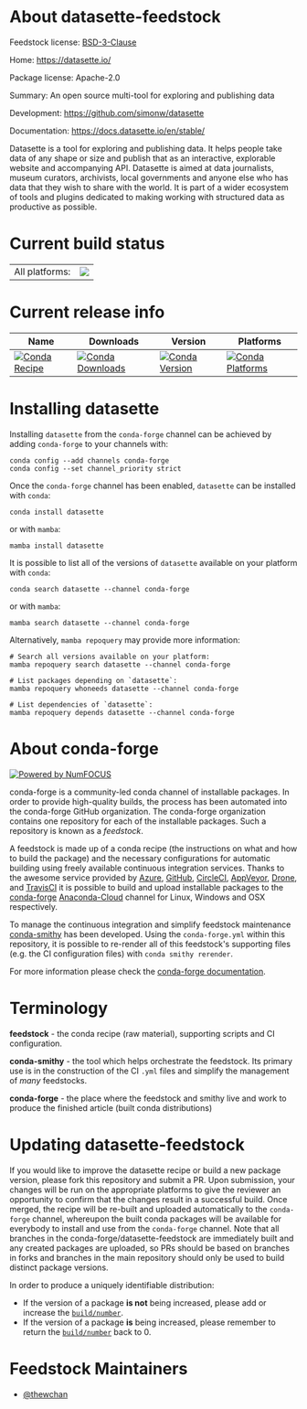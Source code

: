 About datasette-feedstock
=========================

Feedstock license: [BSD-3-Clause](https://github.com/conda-forge/datasette-feedstock/blob/main/LICENSE.txt)

Home: https://datasette.io/

Package license: Apache-2.0

Summary: An open source multi-tool for exploring and publishing data

Development: https://github.com/simonw/datasette

Documentation: https://docs.datasette.io/en/stable/

Datasette is a tool for exploring and publishing data. It helps people take
 data of any shape or size and publish that as an interactive,
 explorable website and accompanying API. Datasette is aimed at data
 journalists, museum curators, archivists, local governments and anyone else
 who has data that they wish to share with the world. It is part of a wider
 ecosystem of tools and plugins dedicated to making working with structured
  data as productive as possible.


Current build status
====================


<table><tr><td>All platforms:</td>
    <td>
      <a href="https://dev.azure.com/conda-forge/feedstock-builds/_build/latest?definitionId=12524&branchName=main">
        <img src="https://dev.azure.com/conda-forge/feedstock-builds/_apis/build/status/datasette-feedstock?branchName=main">
      </a>
    </td>
  </tr>
</table>

Current release info
====================

| Name | Downloads | Version | Platforms |
| --- | --- | --- | --- |
| [![Conda Recipe](https://img.shields.io/badge/recipe-datasette-green.svg)](https://anaconda.org/conda-forge/datasette) | [![Conda Downloads](https://img.shields.io/conda/dn/conda-forge/datasette.svg)](https://anaconda.org/conda-forge/datasette) | [![Conda Version](https://img.shields.io/conda/vn/conda-forge/datasette.svg)](https://anaconda.org/conda-forge/datasette) | [![Conda Platforms](https://img.shields.io/conda/pn/conda-forge/datasette.svg)](https://anaconda.org/conda-forge/datasette) |

Installing datasette
====================

Installing `datasette` from the `conda-forge` channel can be achieved by adding `conda-forge` to your channels with:

```
conda config --add channels conda-forge
conda config --set channel_priority strict
```

Once the `conda-forge` channel has been enabled, `datasette` can be installed with `conda`:

```
conda install datasette
```

or with `mamba`:

```
mamba install datasette
```

It is possible to list all of the versions of `datasette` available on your platform with `conda`:

```
conda search datasette --channel conda-forge
```

or with `mamba`:

```
mamba search datasette --channel conda-forge
```

Alternatively, `mamba repoquery` may provide more information:

```
# Search all versions available on your platform:
mamba repoquery search datasette --channel conda-forge

# List packages depending on `datasette`:
mamba repoquery whoneeds datasette --channel conda-forge

# List dependencies of `datasette`:
mamba repoquery depends datasette --channel conda-forge
```


About conda-forge
=================

[![Powered by
NumFOCUS](https://img.shields.io/badge/powered%20by-NumFOCUS-orange.svg?style=flat&colorA=E1523D&colorB=007D8A)](https://numfocus.org)

conda-forge is a community-led conda channel of installable packages.
In order to provide high-quality builds, the process has been automated into the
conda-forge GitHub organization. The conda-forge organization contains one repository
for each of the installable packages. Such a repository is known as a *feedstock*.

A feedstock is made up of a conda recipe (the instructions on what and how to build
the package) and the necessary configurations for automatic building using freely
available continuous integration services. Thanks to the awesome service provided by
[Azure](https://azure.microsoft.com/en-us/services/devops/), [GitHub](https://github.com/),
[CircleCI](https://circleci.com/), [AppVeyor](https://www.appveyor.com/),
[Drone](https://cloud.drone.io/welcome), and [TravisCI](https://travis-ci.com/)
it is possible to build and upload installable packages to the
[conda-forge](https://anaconda.org/conda-forge) [Anaconda-Cloud](https://anaconda.org/)
channel for Linux, Windows and OSX respectively.

To manage the continuous integration and simplify feedstock maintenance
[conda-smithy](https://github.com/conda-forge/conda-smithy) has been developed.
Using the ``conda-forge.yml`` within this repository, it is possible to re-render all of
this feedstock's supporting files (e.g. the CI configuration files) with ``conda smithy rerender``.

For more information please check the [conda-forge documentation](https://conda-forge.org/docs/).

Terminology
===========

**feedstock** - the conda recipe (raw material), supporting scripts and CI configuration.

**conda-smithy** - the tool which helps orchestrate the feedstock.
                   Its primary use is in the construction of the CI ``.yml`` files
                   and simplify the management of *many* feedstocks.

**conda-forge** - the place where the feedstock and smithy live and work to
                  produce the finished article (built conda distributions)


Updating datasette-feedstock
============================

If you would like to improve the datasette recipe or build a new
package version, please fork this repository and submit a PR. Upon submission,
your changes will be run on the appropriate platforms to give the reviewer an
opportunity to confirm that the changes result in a successful build. Once
merged, the recipe will be re-built and uploaded automatically to the
`conda-forge` channel, whereupon the built conda packages will be available for
everybody to install and use from the `conda-forge` channel.
Note that all branches in the conda-forge/datasette-feedstock are
immediately built and any created packages are uploaded, so PRs should be based
on branches in forks and branches in the main repository should only be used to
build distinct package versions.

In order to produce a uniquely identifiable distribution:
 * If the version of a package **is not** being increased, please add or increase
   the [``build/number``](https://docs.conda.io/projects/conda-build/en/latest/resources/define-metadata.html#build-number-and-string).
 * If the version of a package **is** being increased, please remember to return
   the [``build/number``](https://docs.conda.io/projects/conda-build/en/latest/resources/define-metadata.html#build-number-and-string)
   back to 0.

Feedstock Maintainers
=====================

* [@thewchan](https://github.com/thewchan/)

